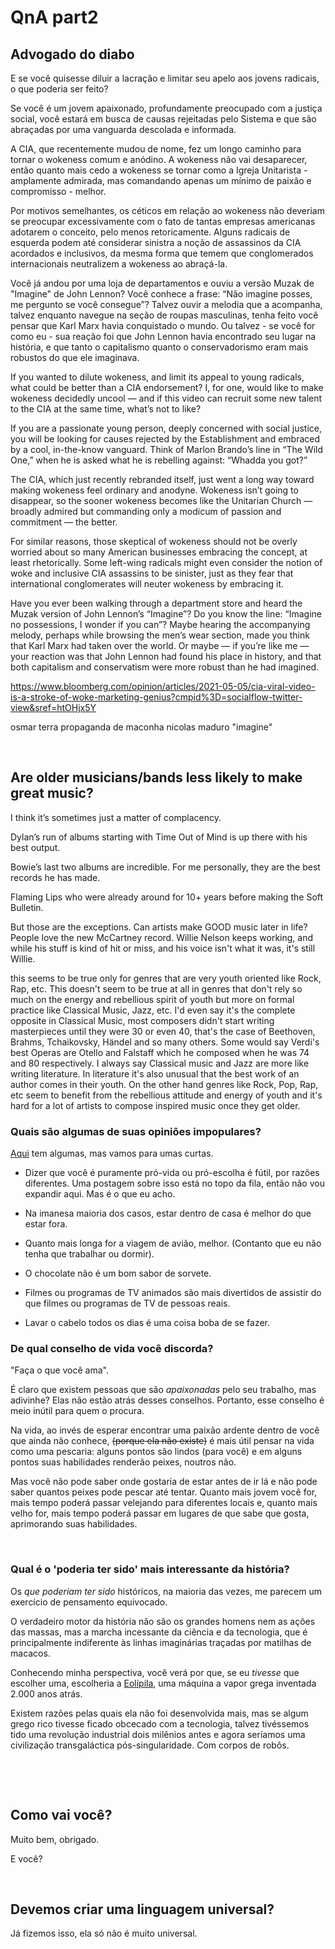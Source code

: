 # QnA part2

## Advogado do diabo

E se você quisesse diluir a lacração e limitar seu apelo aos jovens radicais, o que poderia ser feito?

Se você é um jovem apaixonado, profundamente preocupado com a justiça social, você estará em busca de causas rejeitadas pelo Sistema e que são abraçadas por uma vanguarda descolada e informada. 

A CIA, que recentemente mudou de nome, fez um longo caminho para tornar o wokeness comum e anódino. A wokeness não vai desaparecer, então quanto mais cedo a wokeness se tornar como a Igreja Unitarista - amplamente admirada, mas comandando apenas um mínimo de paixão e compromisso - melhor.

Por motivos semelhantes, os céticos em relação ao wokeness não deveriam se preocupar excessivamente com o fato de tantas empresas americanas adotarem o conceito, pelo menos retoricamente. Alguns radicais de esquerda podem até considerar sinistra a noção de assassinos da CIA acordados e inclusivos, da mesma forma que temem que conglomerados internacionais neutralizem a wokeness ao abraçá-la.

Você já andou por uma loja de departamentos e ouviu a versão Muzak de "Imagine" de John Lennon? Você conhece a frase: “Não imagine posses, me pergunto se você consegue”? Talvez ouvir a melodia que a acompanha, talvez enquanto navegue na seção de roupas masculinas, tenha feito você pensar que Karl Marx havia conquistado o mundo. Ou talvez - se você for como eu - sua reação foi que John Lennon havia encontrado seu lugar na história, e que tanto o capitalismo quanto o conservadorismo eram mais robustos do que ele imaginava.



If you wanted to dilute wokeness, and limit its appeal to young radicals, what could be better than a CIA endorsement? I, for one, would like to make wokeness decidedly uncool — and if this video can recruit some new talent to the CIA at the same time, what’s not to like?

If you are a passionate young person, deeply concerned with social justice, you will be looking for causes rejected by the Establishment and embraced by a cool, in-the-know vanguard. Think of Marlon Brando’s line in “The Wild One,” when he is asked what he is rebelling against: “Whadda you got?”

The CIA, which just recently rebranded itself, just went a long way toward making wokeness feel ordinary and anodyne. Wokeness isn’t going to disappear, so the sooner wokeness becomes like the Unitarian Church — broadly admired but commanding only a modicum of passion and commitment — the better.

For similar reasons, those skeptical of wokeness should not be overly worried about so many American businesses embracing the concept, at least rhetorically. Some left-wing radicals might even consider the notion of woke and  inclusive CIA assassins to be sinister, just as they fear that international conglomerates will neuter wokeness by embracing it.

Have you ever been walking through a department store and heard the Muzak version of John Lennon’s “Imagine”? Do you know the line: “Imagine no possessions, I wonder if you can”? Maybe hearing the accompanying melody, perhaps while browsing the men’s wear section, made you think that Karl Marx had taken over the world. Or maybe — if you’re like me — your reaction was that John Lennon had found his place in history, and that both capitalism and conservatism were more robust than he had imagined.

https://www.bloomberg.com/opinion/articles/2021-05-05/cia-viral-video-is-a-stroke-of-woke-marketing-genius?cmpid%3D=socialflow-twitter-view&sref=htOHjx5Y

osmar terra propaganda de maconha
nicolas maduro "imagine"



&nbsp;
&nbsp;

## Are older musicians/bands less likely to make great music?

I think it’s sometimes just a matter of complacency. 

Dylan’s run of albums starting with Time Out of Mind is up there with his best output.

Bowie’s last two albums are incredible. For me personally, they are the best records he has made. 

Flaming Lips who were already around for 10+ years before making the Soft Bulletin.

But those are the exceptions. Can artists make GOOD music later in life? People love the new McCartney record. Willie Nelson keeps working, and while his stuff is kind of hit or miss, and his voice isn't what it was, it's still Willie.

this seems to be true only for genres that are very youth oriented like Rock, Rap, etc. This doesn't seem to be true at all in genres that don't rely so much on the energy and rebellious spirit of youth but more on formal practice like Classical Music, Jazz, etc. I'd even say it's the complete opposite in Classical Music, most composers didn't start writing masterpieces until they were 30 or even 40, that's the case of Beethoven, Brahms, Tchaikovsky, Händel and so many others. Some would say Verdi's best Operas are Otello and Falstaff which he composed when he was 74 and 80 respectively. I always say Classical music and Jazz are more like writing literature. In literature it's also unusual that the best work of an author comes in their youth. On the other hand genres like Rock, Pop, Rap, etc seem to benefit from the rebellious attitude and energy of youth and it's hard for a lot of artists to compose inspired music once they get older.


### Quais são algumas de suas opiniões impopulares?

[Aqui](https://odirk.org/tags/opini%C3%A3o-impopular/) tem algumas, mas vamos para umas curtas.

- Dizer que você é puramente pró-vida ou pró-escolha é fútil, por razões diferentes. Uma postagem sobre isso está no topo da fila, então não vou expandir aqui. Mas é o que eu acho.

- Na imanesa maioria dos casos, estar dentro de casa é melhor do que estar fora.

- Quanto mais longa for a viagem de avião, melhor. (Contanto que eu não tenha que trabalhar ou dormir).

- O chocolate não é um bom sabor de sorvete.

- Filmes ou programas de TV animados são mais divertidos de assistir do que filmes ou programas de TV de pessoas reais.

- Lavar o cabelo todos os dias é uma coisa boba de se fazer.


### De qual conselho de vida você discorda?

"Faça o que você ama".

É claro que existem pessoas que são *apaixonadas* pelo seu trabalho, mas adivinhe? Elas não estão atrás desses conselhos. Portanto, esse conselho é meio inútil para quem o procura.

Na vida, ao invés de esperar encontrar uma paixão ardente dentro de você que ainda não conhece, ~~(porque ela não existe)~~ é mais útil pensar na vida como uma pescaria: alguns pontos são lindos (para você) e em alguns pontos suas habilidades renderão peixes, noutros não.

Mas você não pode saber onde gostaria de estar antes de ir lá e não pode saber quantos peixes pode pescar até tentar.
Quanto mais jovem você for, mais tempo poderá passar velejando para diferentes locais e, quanto mais velho for, mais tempo poderá passar em lugares de que sabe que gosta, aprimorando suas habilidades.

&nbsp;
&nbsp;

### Qual é o 'poderia ter sido' mais interessante da história?

Os *que poderiam ter sido* históricos, na maioria das vezes, me parecem um exercício de pensamento equivocado.

O verdadeiro motor da história não são os grandes homens nem as ações das massas, mas a marcha incessante da ciência e da tecnologia, que é principalmente indiferente às linhas imaginárias traçadas por matilhas de macacos.

Conhecendo minha perspectiva, você verá por que, se eu *tivesse* que escolher uma, escolheria a [Eolípila](https://pt.wikipedia.org/wiki/Eol%C3%ADpila), uma máquina a vapor grega inventada 2.000 anos atrás.

Existem razões pelas quais ela não foi desenvolvida mais, mas se algum grego rico tivesse ficado obcecado com a tecnologia, talvez tivéssemos tido uma revolução industrial dois milênios antes e agora seríamos uma civilização transgaláctica pós-singularidade. Com corpos de robôs.

&nbsp;
&nbsp;

&nbsp;
&nbsp;

## Como vai você?

Muito bem, obrigado.

E você?

&nbsp;
&nbsp;

## Devemos criar uma linguagem universal?

Já fizemos isso, ela só não é muito universal.